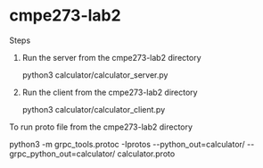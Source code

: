 # cmpe273-lab2

Steps

1. Run the server from the cmpe273-lab2 directory
    
    python3 calculator/calculator_server.py
     
2. Run the client from the cmpe273-lab2 directory
     
     python3 calculator/calculator_client.py 
     
To run proto file from the cmpe273-lab2 directory
     
   python3 -m grpc_tools.protoc -Iprotos --python_out=calculator/ --grpc_python_out=calculator/ calculator.proto
